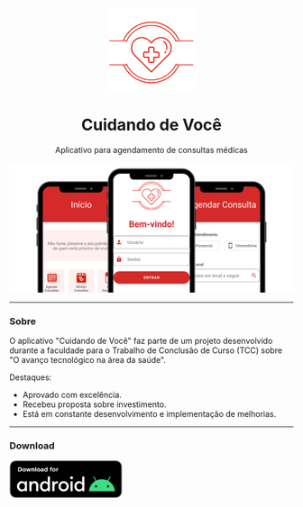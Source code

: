 <p align="center">
  <img width="150px" src="./app/src/main/gitx/logo_app.png" alt="Cuidando de Você logo">
</p>

<h1 align="center">Cuidando de Você</h1>

<p align="center">
  Aplicativo para agendamento de consultas médicas
</p>

<img src="./app/src/main/gitx/app_mockup.png" alt="App Mockup">

---

### Sobre

O aplicativo "Cuidando de Você" faz parte de um projeto desenvolvido durante a faculdade para o Trabalho de Conclusão de Curso (TCC) sobre "O avanço tecnológico na área da saúde".

Destaques:
- Aprovado com excelência.
- Recebeu proposta sobre investimento.
- Está em constante desenvolvimento e implementação de melhorias.

---

### Download

<a href="https://github.com/lucasoliveirabr/cuidando-de-voce-app/releases/download/v0.7.0/cuidando-de-voce-v0.7.0.apk"><img width="200px" src="./app/src/main/gitx/android_download.png" alt="Download Button"></a>